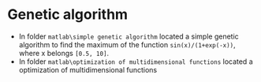 # Genetic algorithm

- In folder `matlab\simple genetic algorithm` located a simple genetic algorithm to find the maximum of the function `sin(x)/(1+exp(-x))`, where x belongs `[0.5, 10]`.
- In folder `matlab\optimization of multidimensional functions` located a optimization of multidimensional functions
